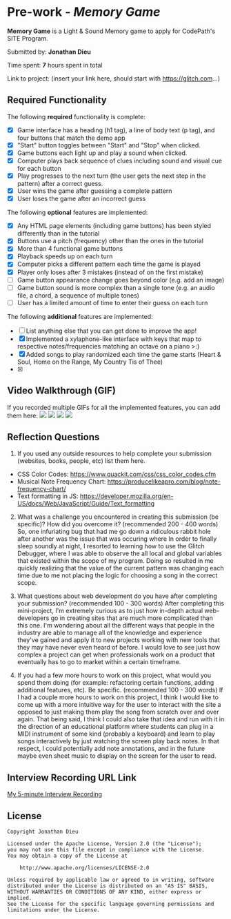 # Pre-work - *Memory Game*

**Memory Game** is a Light & Sound Memory game to apply for CodePath's SITE Program. 

Submitted by: **Jonathan Dieu**

Time spent: **7** hours spent in total

Link to project: (insert your link here, should start with https://glitch.com...)

## Required Functionality

The following **required** functionality is complete:

* [x] Game interface has a heading (h1 tag), a line of body text (p tag), and four buttons that match the demo app
* [x] "Start" button toggles between "Start" and "Stop" when clicked. 
* [x] Game buttons each light up and play a sound when clicked. 
* [x] Computer plays back sequence of clues including sound and visual cue for each button
* [x] Play progresses to the next turn (the user gets the next step in the pattern) after a correct guess. 
* [x] User wins the game after guessing a complete pattern
* [x] User loses the game after an incorrect guess

The following **optional** features are implemented:

* [x] Any HTML page elements (including game buttons) has been styled differently than in the tutorial
* [x] Buttons use a pitch (frequency) other than the ones in the tutorial
* [x] More than 4 functional game buttons
* [x] Playback speeds up on each turn
* [x] Computer picks a different pattern each time the game is played
* [x] Player only loses after 3 mistakes (instead of on the first mistake)
* [ ] Game button appearance change goes beyond color (e.g. add an image)
* [ ] Game button sound is more complex than a single tone (e.g. an audio file, a chord, a sequence of multiple tones)
* [ ] User has a limited amount of time to enter their guess on each turn

The following **additional** features are implemented:

- [ ] List anything else that you can get done to improve the app!
- [x] Implemented a xylaphone-like interface with keys that map to respective notes/frequencies matching an octave on a piano >:)
- [x] Added songs to play randomized each time the game starts (Heart & Soul, Home on the Range, My Country Tis of Thee)
- [x] 



## Video Walkthrough (GIF)

If you recorded multiple GIFs for all the implemented features, you can add them here:
![](gif1-link-here)
![](gif2-link-here)
![](gif3-link-here)
![](gif4-link-here)

## Reflection Questions
1. If you used any outside resources to help complete your submission (websites, books, people, etc) list them here. 
- CSS Color Codes: https://www.quackit.com/css/css_color_codes.cfm
- Musical Note Frequency Chart: https://producelikeapro.com/blog/note-frequency-chart/
- Text formatting in JS: https://developer.mozilla.org/en-US/docs/Web/JavaScript/Guide/Text_formatting

2. What was a challenge you encountered in creating this submission (be specific)? How did you overcome it? (recommended 200 - 400 words) 
So, one infuriating bug that had me go down a ridiculous rabbit hole after another was the issue that was occuring where  In order to finally sleep soundly at night, I resorted to learning how to use the Glitch Debugger, where I was able to observe the all local and global variables that existed within the scope of my program.
Doing so resulted in me quickly realizing that the value of the current pattern was changing each time due to me not placing the logic for choosing a song in the correct scope. 

3. What questions about web development do you have after completing your submission? (recommended 100 - 300 words) 
After completing this mini-project, I'm extremely curious as to just how in-depth actual web-developers go in creating sites that are much more complicated than this one. I'm wondering about all the different ways that people in the industry are able to manage all of the knowledge and experience they've gained and apply it to new projects working with new tools that they may have never even heard of before. I would love to see just how complex a project can get when professionals work on a product that eventually has to go to market within a certain timeframe.

4. If you had a few more hours to work on this project, what would you spend them doing (for example: refactoring certain functions, adding additional features, etc). Be specific. (recommended 100 - 300 words) 
If I had a couple more hours to work on this project, I think I would like to come up with a more intuitive way for the user to interact with the site a opposed to just making them play the song from scratch over and over again. That being said, I think I could also take that idea and run with it in the direction of an educational platform where students can plug in a MIDI instrument of some kind (probably a keyboard) and learn to play songs interactively by just watching the screen play back notes. In that respect, I could potentially add note annotations, and in the future maybe even sheet music to display on the screen for the user to read.



## Interview Recording URL Link

[My 5-minute Interview Recording](your-link-here)


## License

    Copyright Jonathan Dieu

    Licensed under the Apache License, Version 2.0 (the "License");
    you may not use this file except in compliance with the License.
    You may obtain a copy of the License at

        http://www.apache.org/licenses/LICENSE-2.0

    Unless required by applicable law or agreed to in writing, software
    distributed under the License is distributed on an "AS IS" BASIS,
    WITHOUT WARRANTIES OR CONDITIONS OF ANY KIND, either express or implied.
    See the License for the specific language governing permissions and
    limitations under the License.